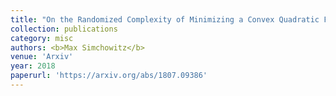```yaml
---
title: "On the Randomized Complexity of Minimizing a Convex Quadratic Function"
collection: publications
category: misc
authors: <b>Max Simchowitz</b>
venue: 'Arxiv'
year: 2018
paperurl: 'https://arxiv.org/abs/1807.09386'
---
```


<!--The contents above will be part of a list of publications, if the user clicks the link for the publication than the contents of section will be rendered as a full page, allowing you to provide more information about the paper for the reader. When publications are displayed as a single page, the contents of the above "citation" field will automatically be included below this section in a smaller font.-->

